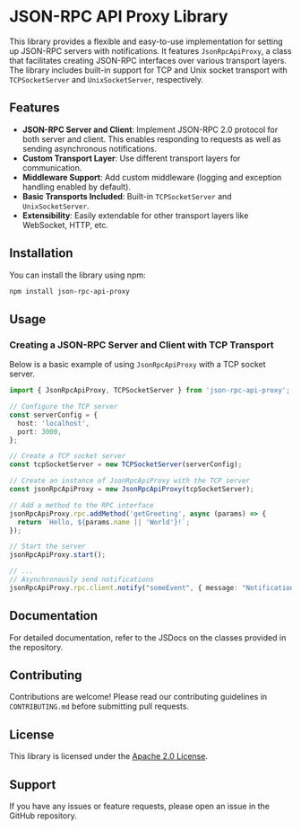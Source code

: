 # JSON-RPC API Proxy Library

This library provides a flexible and easy-to-use implementation for setting up JSON-RPC servers with notifications. It features `JsonRpcApiProxy`, a class that facilitates creating JSON-RPC interfaces over various transport layers. The library includes built-in support for TCP and Unix socket transport with `TCPSocketServer` and `UnixSocketServer`, respectively.

## Features

- **JSON-RPC Server and Client**: Implement JSON-RPC 2.0 protocol for both server and client. This enables responding to requests as well as sending asynchronous notifications.
- **Custom Transport Layer**: Use different transport layers for communication.
- **Middleware Support**: Add custom middleware (logging and exception handling enabled by default).
- **Basic Transports Included**: Built-in `TCPSocketServer` and `UnixSocketServer`.
- **Extensibility**: Easily extendable for other transport layers like WebSocket, HTTP, etc.

## Installation

You can install the library using npm:

```bash
npm install json-rpc-api-proxy
```

## Usage

### Creating a JSON-RPC Server and Client with TCP Transport

Below is a basic example of using `JsonRpcApiProxy` with a TCP socket server.

```typescript
import { JsonRpcApiProxy, TCPSocketServer } from 'json-rpc-api-proxy';

// Configure the TCP server
const serverConfig = {
  host: 'localhost',
  port: 3000,
};

// Create a TCP socket server
const tcpSocketServer = new TCPSocketServer(serverConfig);

// Create an instance of JsonRpcApiProxy with the TCP server
const jsonRpcApiProxy = new JsonRpcApiProxy(tcpSocketServer);

// Add a method to the RPC interface
jsonRpcApiProxy.rpc.addMethod('getGreeting', async (params) => {
  return `Hello, ${params.name || 'World'}!`;
});

// Start the server
jsonRpcApiProxy.start();

// ...
// Asynchronously send notifications
jsonRpcApiProxy.rpc.client.notify("someEvent", { message: "Notification!" })
```

## Documentation

For detailed documentation, refer to the JSDocs on the classes provided in the repository.

## Contributing

Contributions are welcome! Please read our contributing guidelines in `CONTRIBUTING.md` before submitting pull requests.

## License

This library is licensed under the [Apache 2.0 License](LICENSE).

## Support

If you have any issues or feature requests, please open an issue in the GitHub repository.

